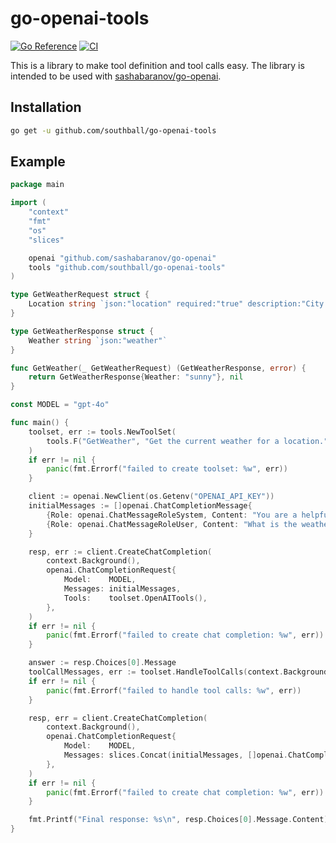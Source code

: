 # go-openai-tools

[![Go Reference](https://pkg.go.dev/badge/southball/go-openai-tools.svg)](https://pkg.go.dev/southball/go-openai-tools) [![CI](https://github.com/southball/go-openai-tools/actions/workflows/ci.yaml/badge.svg)](https://github.com/southball/go-openai-tools/actions/workflows/ci.yaml)

This is a library to make tool definition and tool calls easy. The library is intended to be used with [sashabaranov/go-openai](https://github.com/sashabaranov/go-openai).

## Installation

```sh
go get -u github.com/southball/go-openai-tools
```

## Example

```go
package main

import (
	"context"
	"fmt"
	"os"
	"slices"

	openai "github.com/sashabaranov/go-openai"
	tools "github.com/southball/go-openai-tools"
)

type GetWeatherRequest struct {
	Location string `json:"location" required:"true" description:"City and country e.g. Bogotá, Colombia"`
}

type GetWeatherResponse struct {
	Weather string `json:"weather"`
}

func GetWeather(_ GetWeatherRequest) (GetWeatherResponse, error) {
	return GetWeatherResponse{Weather: "sunny"}, nil
}

const MODEL = "gpt-4o"

func main() {
	toolset, err := tools.NewToolSet(
		tools.F("GetWeather", "Get the current weather for a location.", GetWeather),
	)
	if err != nil {
		panic(fmt.Errorf("failed to create toolset: %w", err))
	}

	client := openai.NewClient(os.Getenv("OPENAI_API_KEY"))
	initialMessages := []openai.ChatCompletionMessage{
		{Role: openai.ChatMessageRoleSystem, Content: "You are a helpful assistant."},
		{Role: openai.ChatMessageRoleUser, Content: "What is the weather like in Bogotá, Colombia?"},
	}

	resp, err := client.CreateChatCompletion(
		context.Background(),
		openai.ChatCompletionRequest{
			Model:    MODEL,
			Messages: initialMessages,
			Tools:    toolset.OpenAITools(),
		},
	)
	if err != nil {
		panic(fmt.Errorf("failed to create chat completion: %w", err))
	}

	answer := resp.Choices[0].Message
	toolCallMessages, err := toolset.HandleToolCalls(context.Background(), answer.ToolCalls)
	if err != nil {
		panic(fmt.Errorf("failed to handle tool calls: %w", err))
	}

	resp, err = client.CreateChatCompletion(
		context.Background(),
		openai.ChatCompletionRequest{
			Model:    MODEL,
			Messages: slices.Concat(initialMessages, []openai.ChatCompletionMessage{answer}, toolCallMessages),
		},
	)
	if err != nil {
		panic(fmt.Errorf("failed to create chat completion: %w", err))
	}

	fmt.Printf("Final response: %s\n", resp.Choices[0].Message.Content)
}
```
